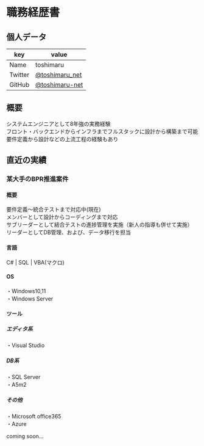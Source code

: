 # 職務経歴書

## 個人データ

|key|value|
|---|---|
| Name | toshimaru |
| Twitter | [@toshimaru_net](https://twitter.com/toshimaru_net) |
| GitHub | [@toshimaru-net](https://github.com/toshimaru-net) |

## 概要

システムエンジニアとして8年強の実務経験<br>
フロント・バックエンドからインフラまでフルスタックに設計から構築まで可能<br>
要件定義から設計などの上流工程の経験もあり<br>

## 直近の実績

### 某大手のBPR推進案件
#### 概要
要件定義～統合テストまで対応中(現在)<br>
メンバーとして設計からコーディングまで対応<br>
サブリーダーとして結合テストの進捗管理を実施（新人の指導も併せて実施）<br>
リーダーとしてDB管理、および、データ移行を担当<br>
#### 言語
  C# | SQL | VBA(マクロ)<br>
#### OS
  ・Windows10,11<br>
  ・Windows Server<br>
#### ツール
##### エディタ系
  ・Visual Studio<br>
##### DB系
  ・SQL Server<br>
  ・A5m2<br>
##### その他
  ・Microsoft office365<br>
  ・Azure<br>
  
  
coming soon...

